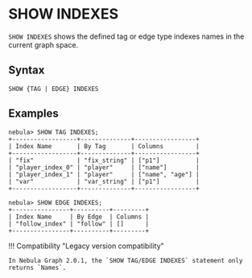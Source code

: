 # SHOW INDEXES

`SHOW INDEXES` shows the defined tag or edge type indexes names in the current graph space.

## Syntax

```ngql
SHOW {TAG | EDGE} INDEXES
```

## Examples

```ngql
nebula> SHOW TAG INDEXES;
+------------------+--------------+-----------------+
| Index Name       | By Tag       | Columns         |
+------------------+--------------+-----------------+
| "fix"            | "fix_string" | ["p1"]          |
| "player_index_0" | "player"     | ["name"]        |
| "player_index_1" | "player"     | ["name", "age"] |
| "var"            | "var_string" | ["p1"]          |
+------------------+--------------+-----------------+

nebula> SHOW EDGE INDEXES;
+----------------+----------+---------+
| Index Name     | By Edge  | Columns |
| "follow_index" | "follow" | []      |
+----------------+----------+---------+
```

!!! Compatibility "Legacy version compatibility"

    In Nebula Graph 2.0.1, the `SHOW TAG/EDGE INDEXES` statement only returns `Names`.
